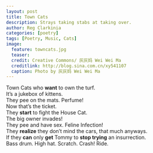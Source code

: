 ```yaml
---
layout: post
title: Town Cats
description: Strays taking stabs at taking over.
author: Reg Clarkinia
categories: [poetry]
tags: [Poetry, Music, Cats]
image:
  feature: towncats.jpg
  teaser:
  credit: Creative Commons/ 灰灰妈 Wei Wei Ma
  creditlink: http://blog.sina.com.cn/xy541107
  caption: Photo by 灰灰妈 Wei Wei Ma
---
```



Town Cats who **want** to own the turf.  
It’s a jukebox of kittens.  
They pee on the mats. Perfume!  
Now that’s the ticket.  
They **start** to fight the House Cat.  
The big owner invades!  
They pee and have sex. Feline Infection!  
They **realize** they don’t mind the cars, that much anyways.  
If they **can** only **get** Tommy to **stop trying** an insurrection.  
Bass drum. High hat. Scratch. Crash! Ride.
